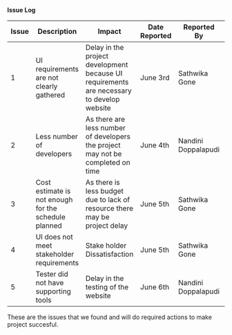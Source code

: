 <b>Issue Log</b>



Issue|Description|Impact|Date Reported|Reported By|Assigned To|Priority|Due Date|Status|Comments
---|---|---|---|---|---|---|---|---|---|
1|UI requirements are not clearly gathered|Delay in the project development because UI requirements are necessary to develop website|June 3rd|Sathwika Gone|Nandini Doppalapudi|High|June 5th|Closed|UI requirements specifications are clear
2|Less number of developers|As there are less number of developers the project may not be completed on time|June 4th|Nandini Doppalapudi|Sathwika Gone|High|June 7th|Open|-
3|Cost estimate is not enough for the schedule planned|As there is less budget due to lack of resource there may be project delay|June 5th|Sathwika Gone|Nandini Doppalapudi|High|June 8th|Open|-
4|UI does not meet stakeholder requirements|Stake holder Dissatisfaction|June 5th|Sathwika Gone|Susritha Gade|Medium|June 12th|open|-
5|Tester did not have supporting tools|Delay in the testing of the website |June 6th |Nandini Doppalapudi |Rakesh Avirineni |Medium |June 15th |open|-	 	 	 				 		



These are the issues that we found and will do required actions to make project succesful.
